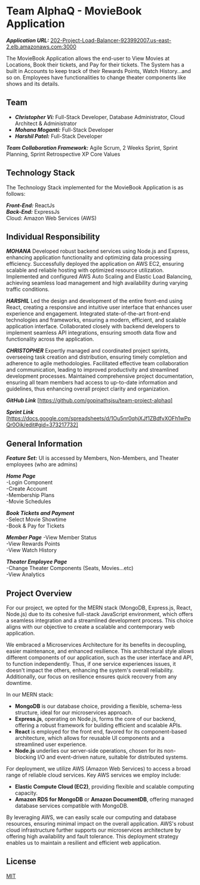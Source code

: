 # Team AlphaQ - MovieBook Application

***Application URL:*** [202-Project-Load-Balancer-923992007.us-east-2.elb.amazonaws.com:3000](202-Project-Load-Balancer-923992007.us-east-2.elb.amazonaws.com)

The MovieBook Application allows the end-user to View Movies at Locations, Book their tickets, and Pay for their tickets. The System has a built in Accounts to keep track of their Rewards Points, Watch History...and so on. Employees have functionalities to change theater components like shows and its details.

## Team
* ***Christopher Vi:*** Full-Stack Developer, Database Administrator, Cloud Architect & Administrator  
* ***Mohana Moganti:*** Full-Stack Developer  
* ***Harshil Patel:*** Full-Stack Developer

***Team Collaboration Framework:*** Agile Scrum, 2 Weeks Sprint, Sprint Planning, Sprint Retrospective XP Core Values

## Technology Stack
The Technology Stack implemented for the MovieBook Application is as follows:

***Front-End:*** ReactJs  
***Back-End:*** ExpressJs   
Cloud: Amazon Web Services (AWS)  

## Individual Responsibility

***MOHANA*** 
Developed robust backend services using Node.js and Express, enhancing application functionality and optimizing data processing efficiency.
Successfully deployed the application on AWS EC2, ensuring scalable and reliable hosting with optimized resource utilization.
Implemented and configured AWS Auto Scaling and Elastic Load Balancing, achieving seamless load management and high availability during varying traffic conditions.

***HARSHIL***
Led the design and development of the entire front-end using React, creating a responsive and intuitive user interface that enhances user experience and engagement.
Integrated state-of-the-art front-end technologies and frameworks, ensuring a modern, efficient, and scalable application interface.
Collaborated closely with backend developers to implement seamless API integrations, ensuring smooth data flow and functionality across the application.

***CHRISTOPHER***
Expertly managed and coordinated project sprints, overseeing task creation and distribution, ensuring timely completion and adherence to agile methodologies.
Facilitated effective team collaboration and communication, leading to improved productivity and streamlined development processes.
Maintained comprehensive project documentation, ensuring all team members had access to up-to-date information and guidelines, thus enhancing overall project clarity and organization.

***GitHub Link*** [https://github.com/gopinathsjsu/team-project-alphaq]


***Sprint Link*** [https://docs.google.com/spreadsheets/d/1Ou5nr0qhjXJf1ZBdfvXOFh1wPpQr0Ojk/edit#gid=373217732]


## General Information

***Feature Set:***
UI is accessed by Members, Non-Members, and Theater employees (who are admins)

***Home Page***  
-Login Component  
-Create Account  
-Membership Plans  
-Movie Schedules  

***Book Tickets and Payment***  
-Select Movie Showtime    
-Book & Pay for Tickets  

***Member Page***
-View Member Status  
-View Rewards Points  
-View Watch History  

***Theater Employee Page***  
-Change Theater Components (Seats, Movies...etc)  
-View Analytics

## Project Overview
For our project, we opted for the MERN stack (MongoDB, Express.js, React, Node.js) due to its cohesive full-stack JavaScript environment, which offers a seamless integration and a streamlined development process. This choice aligns with our objective to create a scalable and contemporary web application.

We embraced a Microservices Architecture for its benefits in decoupling, easier maintenance, and enhanced resilience. This architectural style allows different components of our application, such as the user interface and API, to function independently. Thus, if one service experiences issues, it doesn't impact the others, enhancing the system's overall reliability. Additionally, our focus on resilience ensures quick recovery from any downtime.

In our MERN stack:
- **MongoDB** is our database choice, providing a flexible, schema-less structure, ideal for our microservices approach.
- **Express.js**, operating on Node.js, forms the core of our backend, offering a robust framework for building efficient and scalable APIs.
- **React** is employed for the front end, favored for its component-based architecture, which allows for reusable UI components and a streamlined user experience.
- **Node.js** underlies our server-side operations, chosen for its non-blocking I/O and event-driven nature, suitable for distributed systems.

For deployment, we utilize AWS (Amazon Web Services) to access a broad range of reliable cloud services. Key AWS services we employ include:
- **Elastic Compute Cloud (EC2)**, providing flexible and scalable computing capacity.
- **Amazon RDS for MongoDB** or **Amazon DocumentDB**, offering managed database services compatible with MongoDB.

By leveraging AWS, we can easily scale our computing and database resources, ensuring minimal impact on the overall application. AWS's robust cloud infrastructure further supports our microservices architecture by offering high availability and fault tolerance. This deployment strategy enables us to maintain a resilient and efficient web application.


## License

[MIT](https://choosealicense.com/licenses/mit/)
